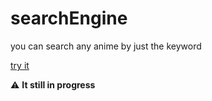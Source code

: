 # searchEngine
you can search any anime by just the keyword

[try it]( https://wizli595.github.io/searchEngine/)

:warning: 
**It still in progress**

